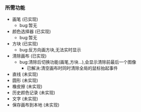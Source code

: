 ### 所需功能
- 画笔          (已实现)      
    * bug:暂无
- 颜色选择器    (已实现)       
    * bug:暂无
- 方块          (已实现)      
     * bug:反方向画方块,无法实时显示
- 清除画布       (已实现)      
    * bug:清除后切换功能(画笔,方块...),会显示清除前最后一个图像
        - 已解决:清空画布时同时清除全局的鼠标抬起事件
- 直线  (未实现)
- 圆形  (未实现)
- 橡皮擦    (未实现)
- 历史颜色记录  (未实现)
- 文字  (未实现)
- 保存画布到本地    (未实现)
